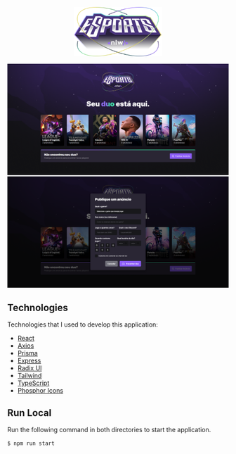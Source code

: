 <p align="center">
	<img alt="Logo" src="./web/src/assets/logo-nlw-esports.svg" width="200px" />
</p>

![thumbnail](./web/src/assets/NLW-eSports.png)
![thumbnail](./web/src/assets/NLW-eSports-dialog.png)

## Technologies

Technologies that I used to develop this application:

- [React](https://reactjs.org/)
- [Axios](https://github.com/axios/axios)
- [Prisma](https://www.prisma.io/)
- [Express](https://expressjs.com/pt-br/)
- [Radix UI](https://www.radix-ui.com/)
- [Tailwind](https://tailwindcss.com/)
- [TypeScript](https://www.typescriptlang.org/)
- [Phosphor Icons](https://phosphoricons.com/)

## Run Local

Run the following command in both directories to start the application.

```bash
$ npm run start
```
